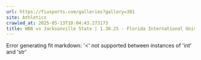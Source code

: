 ```yaml
---
url: https://fiusports.com/galleries?gallery=301
site: Athletics
crawled_at: 2025-05-13T10:04:43.273173
title: WBB vs Jacksonville State | 1.30.25 - Florida International University
---
```


Error generating fit markdown: '<' not supported between instances of 'int' and 'str'